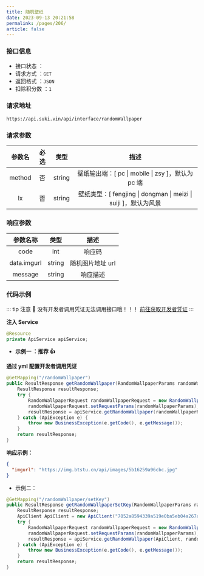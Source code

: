 ```yaml
---
title: 随机壁纸
date: 2023-09-13 20:21:58
permalink: /pages/206/
article: false
---
```


### 接口信息

- 接口状态 ： <Badge text="正常"/>
- 请求方式 ：`GET`
- 返回格式 ：`JSON`
- 扣除积分数 ：`1`

### 请求地址

```shell
https://api.suki.vin/api/interface/randomWallpaper
```

### 请求参数

| 参数名 | 必选 |  类型  |                              描述                               |
| :----: | :--: | :----: | :-------------------------------------------------------------: |
| method |  否  | string |        壁纸输出端：[ pc \| mobile \| zsy ]，默认为 pc 端        |
|   lx   |  否  | string | 壁纸类型：[ fengjing \| dongman \| meizi \| suiji ]，默认为风景 |

### 响应参数

|  参数名称   |  类型  |       描述       |
| :---------: | :----: | :--------------: |
|    code     |  int   |      响应码      |
| data.imgurl | string | 随机图片地址 url |
|   message   | string |     响应描述     |

### 代码示例

::: tip 注意 🔔️
没有开发者调用凭证无法调用接口哦！！！ [前往获取开发者凭证](https://doc.suki.vin/account/center)
:::

**注入 Service**

```java
@Resource
private ApiService apiService;
```

- **示例一 ：推荐 👍**

**通过 yml 配置开发者调用凭证**

```java
@GetMapping("/randomWallpaper")
public ResultResponse getRandomWallpaper(RandomWallpaperParams randomWallpaperParams) {
    ResultResponse resultResponse;
    try {
        RandomWallpaperRequest randomWallpaperRequest = new RandomWallpaperRequest();
        randomWallpaperRequest.setRequestParams(randomWallpaperParams);
        resultResponse = apiService.getRandomWallpaper(randomWallpaperRequest);
    } catch (ApiException e) {
        throw new BusinessException(e.getCode(), e.getMessage());
    }
    return resultResponse;
}
```

**响应示例：**

```json
{
  "imgurl": "https://img.btstu.cn/api/images/5b16259a96cbc.jpg"
}
```

- 示例二：

```Java
@GetMapping("/randomWallpaper/setKey")
public ResultResponse getRandomWallpaperSetKey(RandomWallpaperParams randomWallpaperParams) {
    ResultResponse resultResponse;
    ApiClient ApiClient = new ApiClient("7052a8594339a519e0ba5eb04a267a60", "d8d6df60ab209385a09ac796f1dfe3e1");
    try {
        RandomWallpaperRequest randomWallpaperRequest = new RandomWallpaperRequest();
        randomWallpaperRequest.setRequestParams(randomWallpaperParams);
        resultResponse = apiService.getRandomWallpaper(ApiClient, randomWallpaperRequest);
    } catch (ApiException e) {
        throw new BusinessException(e.getCode(), e.getMessage());
    }
    return resultResponse;
}
```
